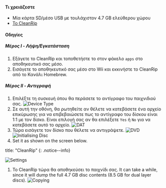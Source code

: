 #### Τι χρειάζεστε

* Μία κάρτα SD/μέσο USB με τουλάχιστον 4.7 GB ελεύθερου χώρου
* [Το CleanRip](https://github.com/emukidid/cleanrip/releases/latest)

#### Οδηγίες

##### Μέρος I - Λήψη/Εγκατάσταση

1. Εξάγετε το CleanRip και τοποθετήστε το στον φάκελο `apps` στο αποθηκευτικό σας μέσο.
1. Εισάγετε το αποθηκευτικό σας μέσο στο Wii και εκκινήστε το CleanRip από το Κανάλι Homebrew.

##### Μέρος II - Αντιγραφή

1. Επιλέξτε τη συσκευή όπου θα περάσετε το αντίγραφο του παιχνιδιού σας. ![Device Type](/images/CleanRip/2.png)
1. Σε αυτή την οθόνη, θα ρωτηθείτε αν θέλετε να κατεβάσετε ένα αρχείο επικύρωσης για να επιβεβαιώσετε πως το αντίγραφο του δίσκου είναι 1:1 με τον δίσκο. Είναι επιλογή σας αν θα επιλέξετε `Yes` ή `No` για να κατεβάσετε αυτό το αρχείο. ![DAT](/images/CleanRip/3.png)
1. Τώρα εισάγετε τον δίσκο που θέλετε να αντιγράψετε. ![DVD](/images/CleanRip/4.png) ![Initialising Disc](/images/CleanRip/5.png)
1. Set it as shown on the screen below.

title: "CleanRip"
{: .notice--info}

![Settings](/images/CleanRip/6.png)
1. Το CleanRip τώρα θα αποθηκεύσει το παιχνίδι σας. It can take a while, since it will dump the full 4.7 GB disc contents (8.5 GB for dual layer discs). ![Copying](/images/CleanRip/7.png)
